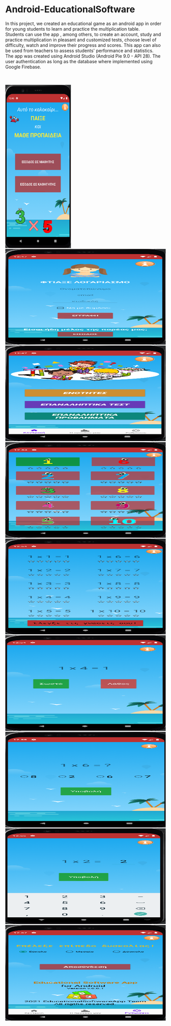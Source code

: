# Android-EducationalSoftware
In this project, we created an educational game as an android app in order for young students to learn and practice the multiplication table.<br />Students can use the app , among others, to create an account, study and practice multiplication in pleasant and customized tests, choose level of difficulty, watch and improve their progress and scores. This app can also be used from teachers to assess students' performance and statistics.<br />The app was created using Android Studio (Android Pie 9.0 - API 28). The user authentication as long as the database where implemented using Google Firebase.

<br />
<br />

<img src="Screenshots/1.PNG" width="206" height="512" />
<img src="Screenshots/2.PNG" width="600" height="300" />
<img src="Screenshots/3.PNG" width="600" height="300" />
<img src="Screenshots/4.PNG" width="600" height="300" />
<img src="Screenshots/5.PNG" width="600" height="300" />
<img src="Screenshots/6.PNG" width="600" height="300" />
<img src="Screenshots/7.PNG" width="600" height="300" />
<img src="Screenshots/8.PNG" width="600" height="300" />
<img src="Screenshots/11.PNG" width="600" height="300" />
